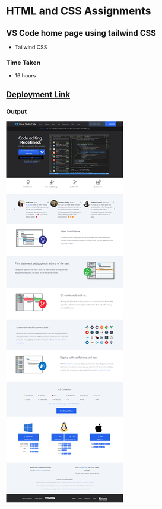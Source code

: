 # HTML and CSS Assignments #

## VS Code home page using tailwind CSS ##

- Tailwind CSS

### Time Taken

- 16 hours

## [Deployment Link](https://vscode-clone-page-tailwind.netlify.app/)

### Output ###

![output](./output.png)
